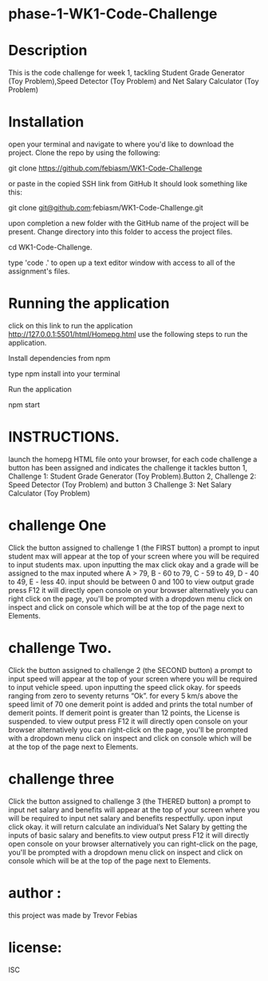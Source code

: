 
# phase-1-WK1-Code-Challenge

# Description


This is the code challenge for week 1, tackling Student Grade Generator (Toy Problem),Speed Detector (Toy Problem) and  Net Salary Calculator (Toy Problem)

# Installation

open your terminal and navigate to where you'd like to download the project. 
 Clone the repo by using the following:
 
 git clone https://github.com/febiasm/WK1-Code-Challenge
 
 or paste in the copied SSH link from GitHub It should look something like this:
 
 git clone git@github.com:febiasm/WK1-Code-Challenge.git
 
 upon completion a new folder with the GitHub name of the project will be present. Change directory into this folder to access the project files.
 
 cd WK1-Code-Challenge.

 type 'code .' to open up a text editor window with access to all of the assignment's files. 
 
 # Running the application
 
 click on this link to run the application http://127.0.0.1:5501/html/Homepg.html
 use the following steps to run the application.
 
 Install dependencies from npm
 
type npm install into your terminal


Run the application

npm start

# INSTRUCTIONS.

launch the homepg HTML file onto your browser, for each code challenge a button has been assigned and indicates the challenge it tackles 
button 1, Challenge 1: Student Grade Generator (Toy Problem).Button 2, Challenge 2: Speed Detector (Toy Problem) and button 3 Challenge 3: Net Salary Calculator (Toy Problem)

# challenge One 

 Click the button assigned to challenge 1 (the FIRST button) a prompt to input student max will appear at the top of your screen where you will be required to input students max. upon inputting the max click okay and a grade will be assigned to the max inputed where A > 79, B - 60 to 79, C - 59 to 49, D - 40 to 49, E - less 40. input should be between 0 and 100 to view output grade press F12 it will directly open console on your browser alternatively you can right click on the page, you'll be prompted with a dropdown menu click on inspect and click on console which will be at the top of the page next to Elements.

 # challenge Two. 

  Click the button assigned to challenge 2 (the SECOND button) a prompt to input speed will appear at the top of your screen where you will be required to input vehicle speed. upon inputting the speed click okay.
   for speeds ranging from zero to seventy returns “Ok”. for every 5 km/s above the speed limit of 70 one demerit point is added and prints the total number of demerit points.
   If demerit point is greater than 12 points, the License is suspended. to view output press F12 it will directly open console on your browser alternatively you can right-click on the page, you'll be prompted with a dropdown menu click on inspect and click on console which will be at the top of the page next to Elements.
  
# challenge three 

Click the button assigned to challenge 3 (the THERED button) a prompt to input net salary and benefits will appear at the top of your screen where you will be required to input net salary and benefits respectfully. upon input click okay. it will return calculate an individual’s Net Salary by getting the inputs of basic salary and benefits.to view output press F12 it will directly open console on your browser alternatively you can right-click on the page, you'll be prompted with a dropdown menu click on inspect and click on console which will be at the top of the page next to Elements.


# author : 
this project was made by Trevor Febias

# license: 
ISC
